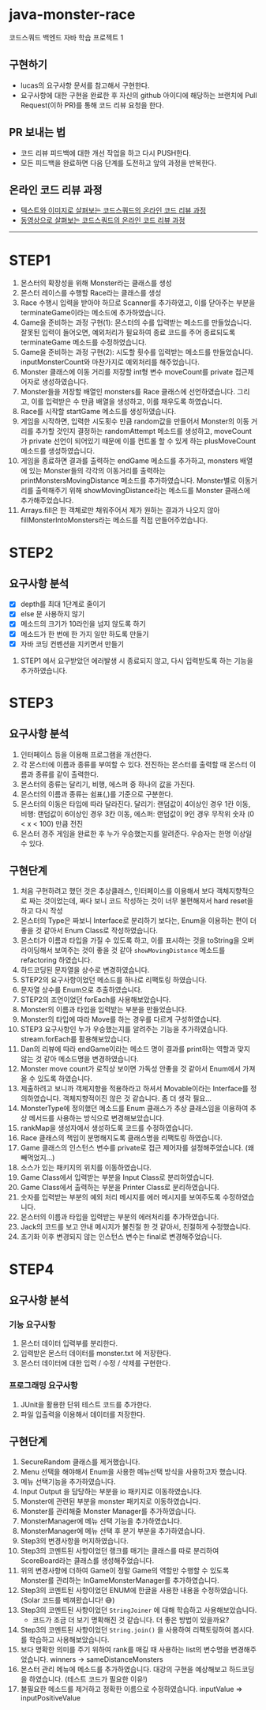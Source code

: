 # java-monster-race

코드스쿼드 백엔드 자바 학습 프로젝트 1

## 구현하기

- lucas의 요구사항 문서를 참고해서 구현한다.
- 요구사항에 대한 구현을 완료한 후 자신의 github 아이디에 해당하는 브랜치에 Pull Request(이하 PR)를 통해 코드 리뷰 요청을 한다.

## PR 보내는 법

- 코드 리뷰 피드백에 대한 개선 작업을 하고 다시 PUSH한다.
- 모든 피드백을 완료하면 다음 단계를 도전하고 앞의 과정을 반복한다.

## 온라인 코드 리뷰 과정

- [텍스트와 이미지로 살펴보는 코드스쿼드의 온라인 코드 리뷰 과정](https://github.com/code-squad/codesquad-docs/blob/master/codereview/README.md)
- [동영상으로 살펴보는 코드스쿼드의 온라인 코드 리뷰 과정](https://youtu.be/a5c9ku-_fok)

---

# STEP1

1. 몬스터의 확장성을 위해 Monster라는 클래스를 생성
2. 몬스터 레이스를 수행할 Race라는 클래스를 생성
3. Race 수행시 입력을 받아야 하므로 Scanner를 추가하였고, 이를 닫아주는 부분을 terminateGame이라는 메소드에 추가하였습니다.
4. Game을 준비하는 과정 구현(1): 몬스터의 수를 입력받는 메소드를 만들었습니다. 잘못된 입력이 들어오면, 예외처리가 필요하여 종료 코드를 주어 종료되도록 terminateGame 메소드를 수정하였습니다.
5. Game을 준비하는 과정 구현(2): 시도할 횟수를 입력받는 메소드를 만들었습니다. inputMonsterCount와 마찬가지로 예외처리를 해주었습니다.
6. Monster 클래스에 이동 거리를 저장할 int형 변수 moveCount를 private 접근제어자로 생성하였습니다.
7. Monster들을 저장할 배열인 monsters를 Race 클래스에 선언하였습니다. 그리고, 이를 입력받은 수 만큼 배열을 생성하고, 이를 채우도록 하였습니다.
8. Race를 시작할 startGame 메소드를 생성하였습니다.
9. 게임을 시작하면, 입력한 시도횟수 만큼 random값을 만들어서 Monster의 이동 거리를 추가할 것인지 결정하는 randomAttempt 메소드를 생성하고, moveCount가 private 선언이 되어있기 때문에 이를 컨트롤 할 수 있게 하는  plusMoveCount 메소드를 생성하였습니다.
10. 게임을 종료하면 결과를 출력하는 endGame 메소드를 추가하고, monsters 배열에 있는 Monster들의 각각의 이동거리를 출력하는 printMonstersMovingDistance 메소드를 추가하였습니다. Monster별로 이동거리를 출력해주기 위해 showMovingDistance라는 메소드를 Monster 클래스에 추가해주었습니다.
11. Arrays.fill은 한 객체로만 채워주어서 제가 원하는 결과가 나오지 않아 fillMonsterIntoMonsters라는 메소드를 직접 만들어주었습니다.

# STEP2

## 요구사항 분석

- [x] depth를 최대 1단계로 줄이기
- [x] else 문 사용하지 않기
- [x] 메소드의 크기가 10라인을 넘지 않도록 하기
- [x] 메소드가 한 번에 한 가지 일만 하도록 만들기
- [x] 자바 코딩 컨벤션을 지키면서 만들기

1. STEP1 에서 요구받았던 에러발생 시 종료되지 않고, 다시 입력받도록 하는 기능을 추가하였습니다.

# STEP3

## 요구사항 분석

1. 인터페이스 등을 이용해 프로그램을 개선한다.
2. 각 몬스터에 이름과 종류를 부여할 수 있다. 전진하는 몬스터를 출력할 때 몬스터 이름과 종류를 같이 출력한다.
3. 몬스터의 종류는 달리기, 비행, 에스퍼 중 하나의 값을 가진다.
4. 몬스터의 이름과 종류는 쉼표(,)를 기준으로 구분한다.
5. 몬스터의 이동은 타입에 따라 달라진다. 달리기: 랜덤값이 4이상인 경우 1칸 이동, 비행: 랜덤값이 6이상인 경우 3칸 이동, 에스퍼: 랜덤값이 9인 경우 무작위 숫자 (0 < x < 100) 만큼 전진
6. 몬스터 경주 게임을 완료한 후 누가 우승했는지를 알려준다. 우승자는 한명 이상일 수 있다.

## 구현단계

1. 처음 구현하려고 했던 것은 추상클래스, 인터페이스를 이용해서 보다 객체지향적으로 짜는 것이었는데, 짜다 보니 코드 작성하는 것이 너무 불편해져서 hard reset을 하고 다시 작성
2. 몬스터의 Type은 짜보니 Interface로 분리하기 보다는, Enum을 이용하는 편이 더 좋을 것 같아서 Enum Class로 작성하였습니다.
3. 몬스터가 이름과 타입을 가질 수 있도록 하고, 이를 표시하는 것을 toString을 오버라이딩해서 보여주는 것이 좋을 것 같아 `showMovingDistance` 메소드를 refactoring 하였습니다.
4. 하드코딩된 문자열을 상수로 변경하였습니다.
5. STEP2의 요구사항이었던 메소드를 하나로 리팩토링 하였습니다.
6. 문자열 상수를 Enum으로 추출하였습니다.
7. STEP2의 조언이었던 forEach를 사용해보았습니다.
8. Monster의 이름과 타입을 입력받는 부분을 만들었습니다.
9. Monster의 타입에 따라 Move를 하는 경우를 다르게 구성하였습니다.
10. STEP3 요구사항인 누가 우승했는지를 알려주는 기능을 추가하였습니다. stream.forEach를 활용해보았습니다.
11. Dan의 리뷰에 따라 endGame이라는 메소드 명이 결과를 print하는 역할과 맞지 않는 것 같아 메소드명을 변경하였습니다.
12. Monster move count가 로직상 보이면 가독성 안좋을 것 같아서 Enum에서 가져올 수 있도록 하였습니다.
13. 제출하려고 보니까 객체지향을 적용하라고 하셔서 Movable이라는 Interface를 정의하였습니다. 객체지향적이진 않은 것 같습니다. 좀 더 생각 필요...
14. MonsterType에 정의했던 메소드를 Enum 클래스가 추상 클래스임을 이용하여 추상 메서드를 사용하는 방식으로 변경해보았습니다.
15. rankMap을 생성자에서 생성하도록 코드를 수정하였습니다.
16. Race 클래스의 책임이 분명해지도록 클래스명을 리팩토링 하였습니다.
17. Game 클래스의 인스턴스 변수를 private로 접근 제어자를 설정해주었습니다. (왜 빼먹었지...)
18. 소스가 있는 패키지의 위치를 이동하였습니다.
19. Game Class에서 입력받는 부분을 Input Class로 분리하였습니다.
20. Game Class에서 출력하는 부분을 Printer Class로 분리하였습니다.
21. 숫자를 입력받는 부분의 예외 처리 메시지를 에러 메시지를 보여주도록 수정하였습니다.
22. 몬스터의 이름과 타입을 입력받는 부분의 에러처리를 추가하였습니다.
23. Jack의 코드를 보고 안내 메시지가 불친절 한 것 같아서, 친절하게 수정했습니다.
24. 초기화 이후 변경되지 않는 인스턴스 변수는 final로 변경해주었습니다.

# STEP4

## 요구사항 분석

### 기능 요구사항

1. 몬스터 데이터 입력부를 분리한다.
2. 입력받은 몬스터 데이터를 monster.txt 에 저장한다.
3. 몬스터 데이터에 대한 입력 / 수정 / 삭제를 구현한다.

### 프로그래밍 요구사항

1. JUnit을 활용한 단위 테스트 코드를 추가한다.
2. 파일 입출력을 이용해서 데이터를 저장한다.

## 구현단계

1. SecureRandom 클래스를 제거했습니다.
2. Menu 선택을 해야해서 Enum을 사용한 메뉴선택 방식을 사용하고자 했습니다.
3. 메뉴 선택기능을 추가하였습니다.
4. Input Output 을 담당하는 부분을 io 패키지로 이동하였습니다.
5. Monster에 관련된 부분을 monster 패키지로 이동하였습니다.
6. Monster를 관리해줄 Monster Manager를 추가하였습니다.
7. MonsterManager에 메뉴 선택 기능을 추가하였습니다.
8. MonsterManager에 메뉴 선택 후 분기 부분을 추가하였습니다.
9. Step3의 변경사항을 머지하였습니다.
10. Step3의 코멘트된 사항이었던 랭크를 매기는 클래스를 따로 분리하여 ScoreBoard라는 클래스를 생성해주었습니다.
11. 위의 변경사항에 더하여 Game이 정말 Game의 역할만 수행할 수 있도록 Monster를 관리하는 InGameMonsterManager를 추가하였습니다.
12. Step3의 코멘트된 사항이었던 ENUM에 한글을 사용한 내용을 수정하였습니다. (Solar 코드를 베껴왔습니다! 😅)
13. Step3의 코멘트된 사항이었던 `StringJoiner` 에 대해 학습하고 사용해보았습니다.
    - 코드가 조금 더 보기 명확해진 것 같습니다. 더 좋은 방법이 있을까요?
14. Step3의 코멘트된 사항이었던 `String.join()` 을 사용하여 리팩토링하여 봅시다.를 학습하고 사용해보았습니다.
15. 보다 명확한 의미를 주기 위하여 rank를 매길 때 사용하는 list의 변수명을 변경해주었습니다. winners -> sameDistanceMonsters
16. 몬스터 관리 메뉴에 메소드를 추가하였습니다. 대강의 구현을 예상해보고 하드코딩을 하였습니다. (테스트 코드가 필요한 이유!)
17. 불필요한 메소드를 제거하고 정확한 이름으로 수정하였습니다. inputValue => inputPositiveValue
